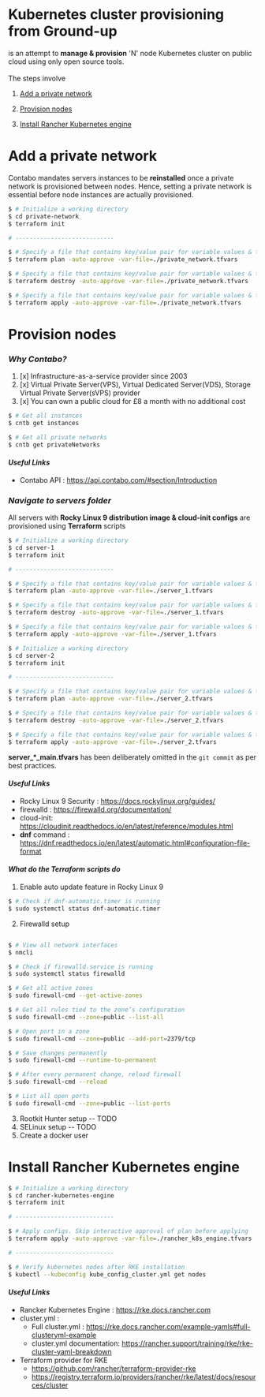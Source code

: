# Kubernetes cluster provisioning from Ground-up

is an attempt to **manage & provision** 'N' node Kubernetes cluster on public cloud using only open source
tools.<br/><br/>
The steps involve

1. [Add a private network](#add-a-private-network)

2. [Provision nodes](#provision-nodes)

3. [Install Rancher Kubernetes engine](#install-rancher-kubernetes-engine)

# Add a private network

Contabo mandates servers instances to be **reinstalled** once a private network is provisioned between nodes.
Hence, setting a private network is essential before node instances are actually provisioned.

```bash
$ # Initialize a working directory
$ cd private-network
$ terraform init

# ----------------------------

$ # Specify a file that contains key/value pair for variable values & then plan a strategy. Skip interactive approval of plan before applying
$ terraform plan -auto-approve -var-file=./private_network.tfvars  

$ # Specify a file that contains key/value pair for variable values & then destroy the world. Skip interactive approval of plan before applying
$ terraform destroy -auto-approve -var-file=./private_network.tfvars 

$ # Specify a file that contains key/value pair for variable values & then apply configs. Skip interactive approval of plan before applying
$ terraform apply -auto-approve -var-file=./private_network.tfvars   


```

# Provision nodes

### _Why Contabo?_

1. [x] Infrastructure-as-a-service provider since 2003
2. [x] Virtual Private Server(VPS), Virtual Dedicated Server(VDS), Storage Virtual Private Server(sVPS) provider
3. [x] You can own a public cloud for £8 a month with no additional cost

```bash
$ # Get all instances
$ cntb get instances

$ # Get all private networks
$ cntb get privateNetworks
```

#### _Useful Links_

* Contabo API : https://api.contabo.com/#section/Introduction

### _Navigate to servers folder_

All servers with **Rocky Linux 9 distribution image & cloud-init configs** are provisioned using **Terraform** scripts

```bash
$ # Initialize a working directory
$ cd server-1
$ terraform init

# ----------------------------

$ # Specify a file that contains key/value pair for variable values & then plan a strategy. Skip interactive approval of plan before applying
$ terraform plan -auto-approve -var-file=./server_1.tfvars  

$ # Specify a file that contains key/value pair for variable values & then destroy the world. Skip interactive approval of plan before applying
$ terraform destroy -auto-approve -var-file=./server_1.tfvars 

$ # Specify a file that contains key/value pair for variable values & then apply configs. Skip interactive approval of plan before applying
$ terraform apply -auto-approve -var-file=./server_1.tfvars  

$ # Initialize a working directory
$ cd server-2
$ terraform init

# ----------------------------

$ # Specify a file that contains key/value pair for variable values & then plan a strategy. Skip interactive approval of plan before applying
$ terraform plan -auto-approve -var-file=./server_2.tfvars 

$ # Specify a file that contains key/value pair for variable values & then destroy the world. Skip interactive approval of plan before applying
$ terraform destroy -auto-approve -var-file=./server_2.tfvars 

$ # Specify a file that contains key/value pair for variable values & then apply configs. Skip interactive approval of plan before applying
$ terraform apply -auto-approve -var-file=./server_2.tfvars 


```

**server_*_main.tfvars** has been deliberately omitted in the `git commit` as per best practices.

#### _Useful Links_

* Rocky Linux 9 Security : https://docs.rockylinux.org/guides/
* firewalld : https://firewalld.org/documentation/
* cloud-init: https://cloudinit.readthedocs.io/en/latest/reference/modules.html
* **dnf** command : https://dnf.readthedocs.io/en/latest/automatic.html#configuration-file-format

#### _What do the Terraform scripts do_

1. Enable auto update feature in Rocky Linux 9

```bash
$ # Check if dnf-automatic.timer is running
$ sudo systemctl status dnf-automatic.timer
```

2. Firewalld setup

```bash

$ # View all network interfaces
$ nmcli 

$ # Check if firewalld.service is running
$ sudo systemctl status firewalld

$ # Get all active zones 
$ sudo firewall-cmd --get-active-zones

$ # Get all rules tied to the zone’s configuration 
$ sudo firewall-cmd --zone=public --list-all

$ # Open port in a zone 
$ sudo firewall-cmd --zone=public --add-port=2379/tcp

$ # Save changes permanently 
$ sudo firewall-cmd --runtime-to-permanent

$ # After every permanent change, reload firewall
$ sudo firewall-cmd --reload

$ # List all open ports
$ sudo firewall-cmd --zone=public --list-ports

```

3. Rootkit Hunter setup -- TODO
4. SELinux setup -- TODO
5. Create a docker user

# Install Rancher Kubernetes engine

```bash
$ # Initialize a working directory
$ cd rancher-kubernetes-engine
$ terraform init

# ----------------------------

$ # Apply configs. Skip interactive approval of plan before applying
$ terraform apply -auto-approve -var-file=./rancher_k8s_engine.tfvars

# ----------------------------

$ # Verify kubernetes nodes after RKE installation
$ kubectl --kubeconfig kube_config_cluster.yml get nodes

```

#### _Useful Links_

* Rancker Kubernetes Engine : https://rke.docs.rancher.com
* cluster.yml :
    * Full cluster.yml : https://rke.docs.rancher.com/example-yamls#full-clusteryml-example
    * cluster.yml documentation: https://rancher.support/training/rke/rke-cluster-yaml-breakdown
* Terraform provider for RKE
    * https://github.com/rancher/terraform-provider-rke
    * https://registry.terraform.io/providers/rancher/rke/latest/docs/resources/cluster